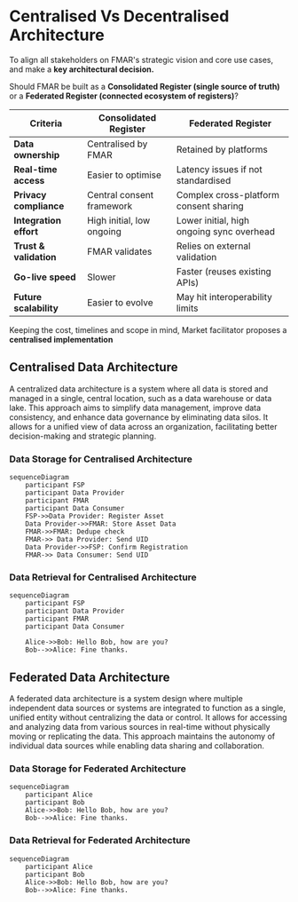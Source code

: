 # Centralised Vs Decentralised Architecture

To align all stakeholders on FMAR's strategic vision and core use cases, and make a **key architectural decision.**

Should FMAR be built as a **Consolidated Register (single source of truth)** or a **Federated Register (connected ecosystem of registers)**?

| **Criteria**            | **Consolidated Register**                          | **Federated Register**                             |
|-------------------------|----------------------------------------------------|----------------------------------------------------|
| **Data ownership**      | Centralised by FMAR                                | Retained by platforms                              |
| **Real-time access**    | Easier to optimise                                 | Latency issues if not standardised                 |
| **Privacy compliance**  | Central consent framework                          | Complex cross-platform consent sharing             |
| **Integration effort**  | High initial, low ongoing                          | Lower initial, high ongoing sync overhead          |
| **Trust & validation**  | FMAR validates                                     | Relies on external validation                      |
| **Go-live speed**       | Slower                                             | Faster (reuses existing APIs)                      |
| **Future scalability**  | Easier to evolve                                   | May hit interoperability limits                    |

Keeping the cost, timelines and scope in mind, Market facilitator proposes a **centralised implementation**

## Centralised Data Architecture

A centralized data architecture is a system where all data is stored and managed in a single, central location, such as a data warehouse or data lake. This approach aims to simplify data management, improve data consistency, and enhance data governance by eliminating data silos. It allows for a unified view of data across an organization, facilitating better decision-making and strategic planning. 


### Data Storage for Centralised Architecture
```mermaid
sequenceDiagram
    participant FSP
    participant Data Provider
    participant FMAR
    participant Data Consumer
    FSP->>Data Provider: Register Asset
    Data Provider->>FMAR: Store Asset Data
    FMAR->>FMAR: Dedupe check
    FMAR->> Data Provider: Send UID
    Data Provider->>FSP: Confirm Registration
    FMAR->> Data Consumer: Send UID

```

### Data Retrieval for Centralised Architecture
```mermaid
sequenceDiagram
    participant FSP
    participant Data Provider
    participant FMAR
    participant Data Consumer
    
    Alice->>Bob: Hello Bob, how are you?
    Bob-->>Alice: Fine thanks.

```


## Federated Data Architecture
A federated data architecture is a system design where multiple independent data sources or systems are integrated to function as a single, unified entity without centralizing the data or control. It allows for accessing and analyzing data from various sources in real-time without physically moving or replicating the data. This approach maintains the autonomy of individual data sources while enabling data sharing and collaboration. 

### Data Storage for Federated Architecture
```mermaid
sequenceDiagram
    participant Alice
    participant Bob
    Alice->>Bob: Hello Bob, how are you?
    Bob-->>Alice: Fine thanks.

```

### Data Retrieval for Federated Architecture
```mermaid
sequenceDiagram
    participant Alice
    participant Bob
    Alice->>Bob: Hello Bob, how are you?
    Bob-->>Alice: Fine thanks.
